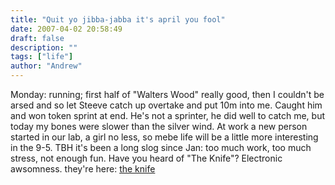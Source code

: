 ```yaml
---
title: "Quit yo jibba-jabba it's april you fool"
date: 2007-04-02 20:58:49
draft: false
description: ""
tags: ["life"]
author: "Andrew"
---
```


Monday: running; first half of "Walters Wood" really good, then I couldn't be arsed and so let Steeve catch up overtake and put 10m into me. Caught him and won token sprint at end. He's not a sprinter, he did well to catch me, but today my bones were slower than the silver wind. At work a new person started in our lab, a girl no less, so mebe life will be a little more interesting in the 9-5. TBH it's been a long slog since Jan: too much work, too much stress, not enough fun. Have you heard of "The Knife"? Electronic awsomness. they're here: [the knife](http://www.theknife.net/o0o.html)
